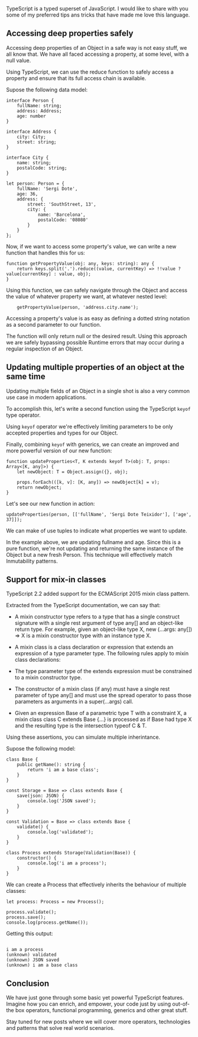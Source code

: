 TypeScript is a typed superset of JavaScript. I would like to share with you some of my preferred tips ans tricks that have made me love this language.


## Accessing deep properties safely

Accessing deep properties of an Object in a safe way is not easy stuff, we all know that. We have all faced accessing a property, at some level, with a null value. 

Using TypeScript, we can use the reduce function to safely access a property and ensure that its full access chain is available. 

Supose the following data model:

```
interface Person {
    fullName: string;
    address: Address;
    age: number
}

interface Address {
    city: City;
    street: string;
}

interface City {
    name: string;
    postalCode: string;
}

let person: Person = {
    fullName: 'Sergi Dote',
    age: 36,
    address: {
        street: 'SouthStreet, 13',
        city: {
            name: 'Barcelona',
            postalCode: '08080'
        }
    }
};
```

Now, if we want to access some property's value, we can write a new function that handles this for us:

```
function getPropertyValue(obj: any, keys: string): any {
    return keys.split('.').reduce((value, currentKey) => !!value ? value[currentKey] : value, obj);
}
```

Using this function, we can safely navigate through the Object and access the value of whatever property we want, at whatever nested level: 

```
    getPropertyValue(person, 'address.city.name');
```

Accessing a property's value is as easy as defining a dotted string notation as a second parameter to our function.

The function will only return null or the desired result. Using this approach we are safely bypassing possible Runtime errors that may occur during a regular inspection of an Object.


## Updating multiple properties of an object at the same time

Updating multiple fields of an Object in a single shot is also a very common use case in modern applications.

To accomplish this, let's write a second function using the TypeScript `keyof` type operator. 

Using `keyof` operator we're effectively limiting parameters to be only accepted properties and types for our Object.

Finally, combining `keyof` with generics, we can create an improved and more powerful version of our new function: 

```
function updateProperties<T, K extends keyof T>(obj: T, props: Array<[K, any]>) {
    let newObject: T = Object.assign({}, obj);

    props.forEach(([k, v]: [K, any]) => newObject[k] = v);
    return newObject;
}
```

Let's see our new function in action:

```
updateProperties(person, [['fullName', 'Sergi Dote Teixidor'], ['age', 37]]);
```

We can make of use tuples to indicate what properties we want to update. 

In the example above, we are updating fullname and age. Since this is a pure function, we're not updating and returning the same instance of the Object but a new fresh Person. This technique will effectively match Inmutability patterns.


## Support for mix-in classes 
TypeScript 2.2 added support for the ECMAScript 2015 mixin class pattern.

Extracted from the TypeScript documentation, we can say that: 

- A mixin constructor type refers to a type that has a single construct signature with a single rest argument of type any[] and an object-like return type. For example, given an object-like type X, new (...args: any[]) => X is a mixin constructor type with an instance type X.

- A mixin class is a class declaration or expression that extends an expression of a type parameter type. The following rules apply to mixin class declarations:

- The type parameter type of the extends expression must be constrained to a mixin constructor type.

- The constructor of a mixin class (if any) must have a single rest parameter of type any[] and must use the spread operator to pass those parameters as arguments in a super(...args) call.

- Given an expression Base of a parametric type T with a constraint X, a mixin class class C extends Base {...} is processed as if Base had type X and the resulting type is the intersection typeof C & T. 


Using these assertions, you can simulate multiple inherintance.

Supose the following model: 

```
class Base {
    public getName(): string {
        return 'i am a base class';
    }
}

const Storage = Base => class extends Base {
    save(json: JSON) {
        console.log('JSON saved');
    }
}

const Validation = Base => class extends Base {
    validate() {
        console.log('validated');
    }
}

class Process extends Storage(Validation(Base)) {
    constructor() {
        console.log('i am a process');
    }
}
```

We can create a Process that effectively inherits the behaviour of multiple classes:

```
let process: Process = new Process();

process.validate();
process.save();
console.log(process.getName());
```

Getting this output: 

```

i am a process
(unknown) validated
(unknown) JSON saved
(unknown) i am a base class
```


## Conclusion

We have just gone through some basic yet powerful TypeScript features. Imagine how you can enrich, and empower, your code just by using out-of-the box operators, functional programming, generics and other great stuff.

Stay tuned for new posts where we will cover more operators, technologies and patterns that solve real world scenarios.
